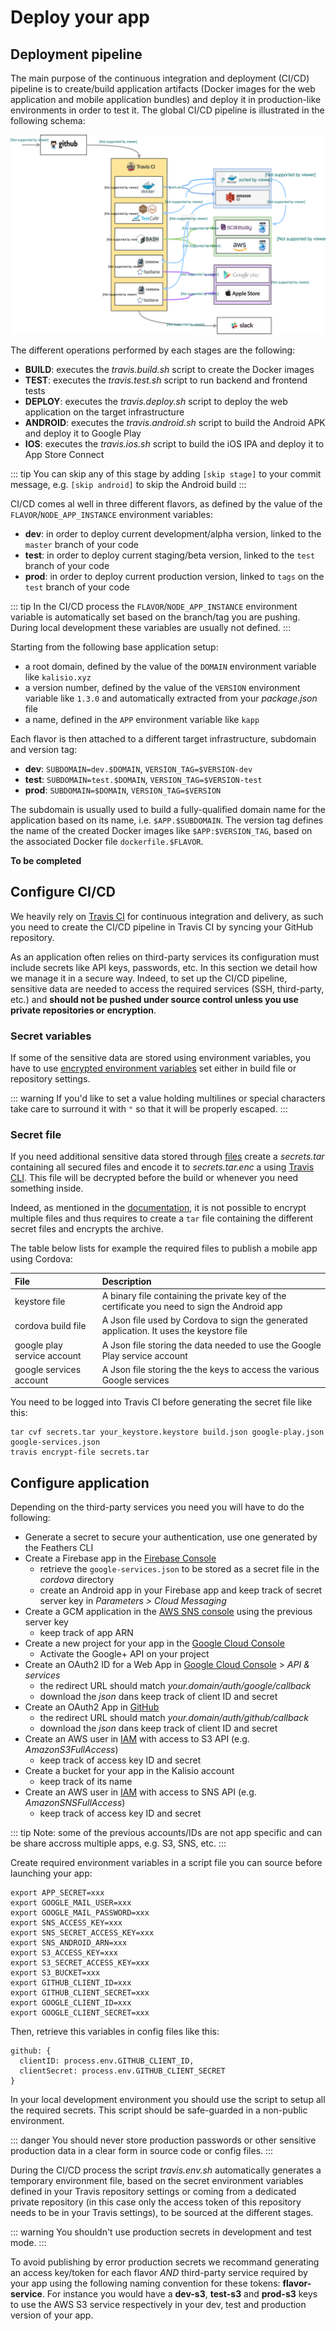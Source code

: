 # Deploy your app

## Deployment pipeline

The main purpose of the continuous integration and deployment (CI/CD) pipeline is to create/build application artifacts (Docker images for the web application and mobile application bundles) and deploy it in production-like environments in order to test it. The global CI/CD pipeline is illustrated in the following schema:

![Deployment pipeline](./../../assets/cd-pipeline.svg)

The different operations performed by each stages are the following:
* **BUILD**: executes the *travis.build.sh* script to create the Docker images
* **TEST**: executes the *travis.test.sh* script to run backend and frontend tests
* **DEPLOY**: executes the *travis.deploy.sh* script to deploy the web application on the target infrastructure
* **ANDROID**: executes the *travis.android.sh* script to build the Android APK and deploy it to Google Play
* **IOS**: executes the *travis.ios.sh* script to build the iOS IPA and deploy it to App Store Connect

::: tip
You can skip any of this stage by adding `[skip stage]` to your commit message, e.g. `[skip android]` to skip the Android build
:::

CI/CD comes al well in three different flavors, as defined by the value of the `FLAVOR`/`NODE_APP_INSTANCE` environment variables:
* **dev**: in order to deploy current development/alpha version, linked to the `master` branch of your code
* **test**: in order to deploy current staging/beta version, linked to the `test` branch of your code
* **prod**: in order to deploy current production version, linked to `tags` on the `test` branch of your code

::: tip
In the CI/CD process the `FLAVOR`/`NODE_APP_INSTANCE` environment variable is automatically set based on the branch/tag you are pushing. During local development these variables are usually not defined.
:::

Starting from the following base application setup:
* a root domain, defined by the value of the `DOMAIN` environment variable like `kalisio.xyz`
* a version number, defined by the value of the `VERSION` environment variable like `1.3.0` and automatically extracted from your *package.json* file
* a name, defined in the `APP` environment variable like `kapp`

Each flavor is then attached to a different target infrastructure, subdomain and version tag:
* **dev**: `SUBDOMAIN=dev.$DOMAIN`, `VERSION_TAG=$VERSION-dev`
* **test**: `SUBDOMAIN=test.$DOMAIN`, `VERSION_TAG=$VERSION-test`
* **prod**: `SUBDOMAIN=$DOMAIN`, `VERSION_TAG=$VERSION`

The subdomain is usually used to build a fully-qualified domain name for the application based on its name, i.e. `$APP.$SUBDOMAIN`. The version tag defines the name of the created Docker images like `$APP:$VERSION_TAG`, based on the associated Docker file `dockerfile.$FLAVOR`.

**To be completed**

## Configure CI/CD

We heavily rely on [Travis CI](https://travis-ci.org) for continuous integration and delivery, as such you need to create the CI/CD pipeline in Travis CI by syncing your GitHub repository.

As an application often relies on third-party services its configuration must include secrets like API keys, passwords, etc. In this section we detail how we manage it in a secure way. Indeed, to set up the CI/CD pipeline, sensitive data are needed to access the required services (SSH, third-party, etc.) and **should not be pushed under source control unless you use private repositories or encryption**.

### Secret variables

If some of the sensitive data are stored using environment variables, you have to use [encrypted environment variables](https://docs.travis-ci.com/user/environment-variables/) set either in build file or repository settings.

::: warning
If you'd like to set a value holding multilines or special characters take care to surround it with `"` so that it will be properly escaped.
:::

### Secret file

If you need additional sensitive data stored through [files](https://docs.travis-ci.com/user/encrypting-files/) create a *secrets.tar* containing all secured files and encode it to *secrets.tar.enc* a using [Travis CLI](../../tools/cli.md#travis-cli). This file will be decrypted before the build or whenever you need something inside.

Indeed, as mentioned in the [documentation](https://docs.travis-ci.com/user/encrypting-files/#Encrypting-multiple-files), it is not possible to encrypt multiple files and thus requires to create a `tar` file containing the different secret files and encrypts the archive. 

The table below lists for example the required files to publish a mobile app using Cordova:

| File | Description |
|:-----|:------------|
| keystore file| A binary file containing the private key of the certificate you need to sign the Android app |
| cordova build file | A Json file used by Cordova to sign the generated application. It uses the keystore file |
| google play service account | A Json file storing the data needed to use the Google Play service account |
| google services account | A Json file storing the the keys to access the various Google services |

You need to be logged into Travis CI before generating the secret file like this:
```
tar cvf secrets.tar your_keystore.keystore build.json google-play.json google-services.json
travis encrypt-file secrets.tar
```

## Configure application

Depending on the third-party services you need you will have to do the following:
* Generate a secret to secure your authentication, use one generated by the Feathers CLI
* Create a Firebase app in the [Firebase Console](https://console.firebase.google.com)
  * retrieve the `google-services.json` to be stored as a secret file in the *cordova* directory
  * create an Android app in your Firebase app and keep track of secret server key in *Parameters > Cloud Messaging*
* Create a GCM application in the [AWS SNS console](https://eu-west-1.console.aws.amazon.com/sns/v2/home) using the previous server key
  * keep track of app ARN
* Create a new project for your app in the [Google Cloud Console](https://console.cloud.google.com)
  * Activate the Google+ API on your project
* Create an OAuth2 ID for a Web App in [Google Cloud Console](https://console.cloud.google.com) > *API & services*
  * the redirect URL should match *your.domain/auth/google/callback*
  * download the *json* dans keep track of client ID and secret 
* Create an OAuth2 App in [GitHub](https://github.com/organizations/kalisio/settings/applications)
  * the redirect URL should match *your.domain/auth/github/callback*
  * download the *json* dans keep track of client ID and secret
* Create an AWS user in [IAM](https://console.aws.amazon.com/iam/home) with access to S3 API (e.g. *AmazonS3FullAccess*)
  * keep track of access key ID and secret
* Create a bucket for your app in the Kalisio account
  * keep track of its name
* Create an AWS user in [IAM](https://console.aws.amazon.com/iam/home) with access to SNS API (e.g. *AmazonSNSFullAccess*)
  * keep track of access key ID and secret

::: tip
Note: some of the previous accounts/IDs are not app specific and can be share accross multiple apps, e.g. S3, SNS, etc.
:::

Create required environment variables in a script file you can source before launching your app:
```
export APP_SECRET=xxx
export GOOGLE_MAIL_USER=xxx
export GOOGLE_MAIL_PASSWORD=xxx
export SNS_ACCESS_KEY=xxx
export SNS_SECRET_ACCESS_KEY=xxx
export SNS_ANDROID_ARN=xxx
export S3_ACCESS_KEY=xxx
export S3_SECRET_ACCESS_KEY=xxx
export S3_BUCKET=xxx
export GITHUB_CLIENT_ID=xxx
export GITHUB_CLIENT_SECRET=xxx
export GOOGLE_CLIENT_ID=xxx
export GOOGLE_CLIENT_SECRET=xxx
```

Then, retrieve this variables in config files like this:
```
github: {
  clientID: process.env.GITHUB_CLIENT_ID,
  clientSecret: process.env.GITHUB_CLIENT_SECRET
}
```

In your local development environment you should use the script to setup all the required secrets. This script should be safe-guarded in a non-public environment.

::: danger
You should never store production passwords or other sensitive production data in a clear form in source code or config files.
:::

During the CI/CD process the script *travis.env.sh* automatically generates a temporary environment file, based on the secret environment variables defined in your Travis repository settings or coming from a dedicated private repository (in this case only the access token of this repository needs to be in your Travis settings), to be sourced at the different stages.

::: warning
You shouldn't use production secrets in development and test mode.
:::

To avoid publishing by error production secrets we recommand generating an access key/token for each flavor *AND* third-party service required by your app using the following naming convention for these tokens: **flavor-service**. For instance you would have a **dev-s3**, **test-s3** and **prod-s3** keys to use the AWS S3 service respectively in your dev, test and production version of your app.